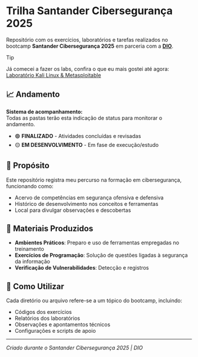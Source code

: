 # Trilha Santander Cibersegurança 2025

Repositório com os exercícios, laboratórios e tarefas realizados no bootcamp **Santander Cibersegurança 2025** em parceria com a **[DIO](https://github.com/digitalinnovationone)**.  
>[!Tip]  
>Já comecei a fazer os labs, confira o que eu mais gostei até agora: [Laboratório Kali Linux & Metasploitable](security-training-lab)

## 📈 Andamento

**Sistema de acompanhamento:**  
Todas as pastas terão esta indicação de status para monitorar o andamento.

- 🟢 **FINALIZADO** - Atividades concluídas e revisadas
- 🟡 **EM DESENVOLVIMENTO** - Em fase de execução/estudo

## 🎯 Propósito

Este repositório registra meu percurso na formação em cibersegurança, funcionando como:
- Acervo de competências em segurança ofensiva e defensiva
- Histórico de desenvolvimento nos conceitos e ferramentas
- Local para divulgar observações e descobertas

## 🔧 Materiais Produzidos

- **Ambientes Práticos**: Preparo e uso de ferramentas empregadas no treinamento
- **Exercícios de Programação**: Solução de questões ligadas à segurança da informação
- **Verificação de Vulnerabilidades**: Detecção e registros

## 🚀 Como Utilizar

Cada diretório ou arquivo refere-se a um tópico do bootcamp, incluindo:
- Códigos dos exercícios
- Relatórios dos laboratórios
- Observações e apontamentos técnicos
- Configurações e scripts de apoio

---

*Criado durante o Santander Cibersegurança 2025 | DIO*
